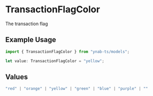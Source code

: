 # TransactionFlagColor

The transaction flag

## Example Usage

```typescript
import { TransactionFlagColor } from "ynab-ts/models";

let value: TransactionFlagColor = "yellow";
```

## Values

```typescript
"red" | "orange" | "yellow" | "green" | "blue" | "purple" | ""
```